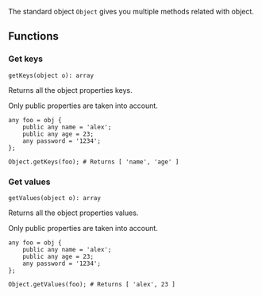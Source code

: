 The standard object `Object` gives you multiple methods related with object.

## Functions

### Get keys

`getKeys(object o): array`

Returns all the object properties keys.

Only public properties are taken into account.

```borealis
any foo = obj {
    public any name = 'alex';
    public any age = 23;
    any password = '1234';
};

Object.getKeys(foo); # Returns [ 'name', 'age' ]
```

### Get values

`getValues(object o): array`

Returns all the object properties values.

Only public properties are taken into account.

```borealis
any foo = obj {
    public any name = 'alex';
    public any age = 23;
    any password = '1234';
};

Object.getValues(foo); # Returns [ 'alex', 23 ]
```

